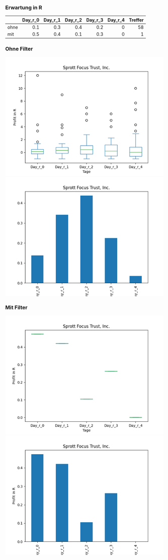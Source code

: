 ### Erwartung in R
|      |   Day_r_0 |   Day_r_1 |   Day_r_2 |   Day_r_3 |   Day_r_4 |   Treffer |
|:-----|----------:|----------:|----------:|----------:|----------:|----------:|
| ohne |       0.1 |       0.3 |       0.4 |       0.2 |         0 |        58 |
| mit  |       0.5 |       0.4 |       0.1 |       0.3 |         0 |         1 |

### Ohne Filter
![image info](./data/FUND_box_all.png)
![image info](./data/FUND_median_all.png)

### Mit Filter
![image info](./data/FUND_box_filtered.png)
![image info](./data/FUND_median_filtered.png)